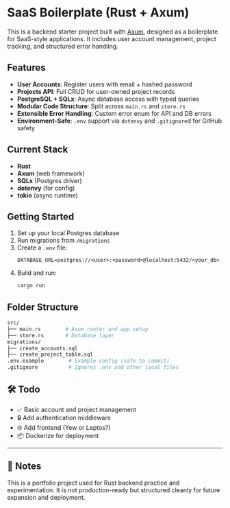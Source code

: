 # SaaS Boilerplate (Rust + Axum)

This is a backend starter project built with [Axum](https://docs.rs/axum), designed as a boilerplate for SaaS-style applications. It includes user account management, project tracking, and structured error handling.

## Features

- **User Accounts**: Register users with email + hashed password
- **Projects API**: Full CRUD for user-owned project records
- **PostgreSQL + SQLx**: Async database access with typed queries
- **Modular Code Structure**: Split across `main.rs` and `store.rs`
- **Extensible Error Handling**: Custom error enum for API and DB errors
- **Environment-Safe**: `.env` support via `dotenvy` and `.gitignore`d for GitHub safety

## Current Stack

- **Rust**
- **Axum** (web framework)
- **SQLx** (Postgres driver)
- **dotenvy** (for config)
- **tokio** (async runtime)

## Getting Started

1. Set up your local Postgres database
2. Run migrations from `/migrations`
3. Create a `.env` file:
   ```env
   DATABASE_URL=postgres://<user>:<password>@localhost:5432/<your_db>
   ```
4. Build and run:
   ```bash
   cargo run
   ```

## Folder Structure

```bash
src/
├── main.rs        # Axum router and app setup
├── store.rs       # Database layer
migrations/
├── create_accounts.sql
├── create_project_table.sql
.env.example        # Example config (safe to commit)
.gitignore          # Ignores .env and other local files
```

## 🛠 Todo

- ✅ Basic account and project management
- 🔒 Add authentication middleware
- 🌐 Add frontend (Yew or Leptos?)
- 📦 Dockerize for deployment

---

## 🧠 Notes

This is a portfolio project used for Rust backend practice and experimentation. It is not production-ready but structured cleanly for future expansion and deployment.
